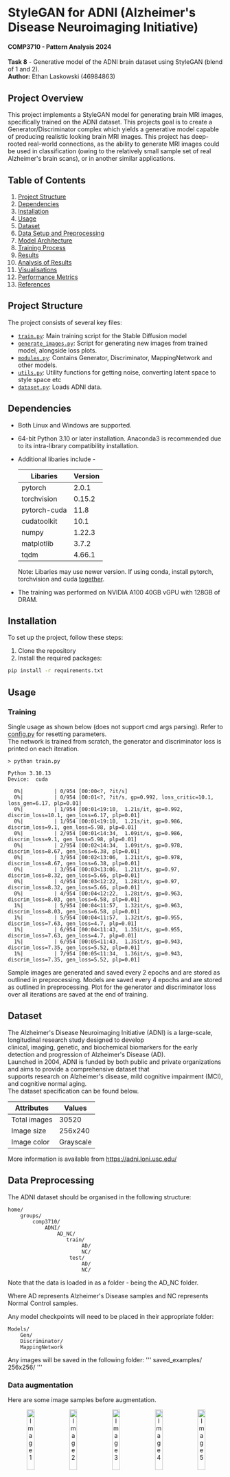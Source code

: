 # StyleGAN for ADNI (Alzheimer's Disease Neuroimaging Initiative)

#### COMP3710 - Pattern Analysis 2024
**Task 8** - Generative model of the ADNI brain dataset using StyleGAN (blend of 1 and 2).<br>
**Author:** Ethan Laskowski (46984863)

## Project Overview

This project implements a StyleGAN model for generating brain MRI images, specifically trained on the ADNI dataset. 
This projects goal is to create a Generator/Discriminator complex which yields a generative model capable of producing realistic looking brain MRI images.
This project has deep-rooted real-world connections, as the ability to generate MRI images could be used in classification (owing to the
relatively small sample set of real Alzheimer's brain scans), or in another similar applications.

## Table of Contents

1. [Project Structure](#project-structure)
2. [Dependencies](#dependencies)
3. [Installation](#installation)
4. [Usage](#usage)
5. [Dataset](#dataset)
6. [Data Setup and Preprocessing](#data-preprocessing)
7. [Model Architecture](#model-architecture)
8. [Training Process](#training-process)
9. [Results](#results)
10. [Analysis of Results](#analysis)
11. [Visualisations](#visualisations)
12. [Performance Metrics](#performance-metrics)
13. [References](#references)

## Project Structure

The project consists of several key files:

- [`train.py`](train.py): Main training script for the Stable Diffusion model
- [`generate_images.py`](generate_images.py): Script for generating new images from trained model, alongside loss plots.
- [`modules.py`](modules.py): Contains Generator, Discriminator, MappingNetwork and other models.
- [`utils.py`](utils.py): Utility functions for getting noise, converting latent space to style space etc
- [`dataset.py`](dataset.py): Loads ADNI data.

## Dependencies
- Both Linux and Windows are supported.
- 64-bit Python 3.10 or later installation. Anaconda3 is recommended due to its intra-library compatibility installation.
- Additional libaries include -

    |  Libaries       |Version           |
    |-----------------|------------------|
    |  pytorch        |2.0.1             |
    |  torchvision    |0.15.2            |
    |  pytorch-cuda   |11.8              |
    |  cudatoolkit    |10.1              |
    |  numpy          |1.22.3            |
    |  matplotlib     |3.7.2             |
    |  tqdm           |4.66.1            |

    Note: Libaries may use newer version. If using conda, install pytorch, torchvision and cuda [together](https://pytorch.org).
- The training was performed on NVIDIA A100 40GB vGPU with 128GB of DRAM.

## Installation

To set up the project, follow these steps:

1. Clone the repository
2. Install the required packages:

```bash
pip install -r requirements.txt
```

## Usage

### Training

Single usage as shown below (does not support cmd args parsing). Refer to [config.py](config.py) for resetting parameters. \
The network is trained from scratch, the generator and discriminator loss is printed on each iteration.
```
> python train.py

Python 3.10.13
Device:  cuda

  0%|          | 0/954 [00:00<?, ?it/s]
  0%|          | 0/954 [00:01<?, ?it/s, gp=0.992, loss_critic=10.1, loss_gen=6.17, plp=0.01]
  0%|          | 1/954 [00:01<19:10,  1.21s/it, gp=0.992, discrim_loss=10.1, gen_loss=6.17, plp=0.01]
  0%|          | 1/954 [00:01<19:10,  1.21s/it, gp=0.986, discrim_loss=9.1, gen_loss=5.98, plp=0.01] 
  0%|          | 2/954 [00:01<14:34,  1.09it/s, gp=0.986, discrim_loss=9.1, gen_loss=5.98, plp=0.01]
  0%|          | 2/954 [00:02<14:34,  1.09it/s, gp=0.978, discrim_loss=8.67, gen_loss=6.38, plp=0.01]
  0%|          | 3/954 [00:02<13:06,  1.21it/s, gp=0.978, discrim_loss=8.67, gen_loss=6.38, plp=0.01]
  0%|          | 3/954 [00:03<13:06,  1.21it/s, gp=0.97, discrim_loss=8.32, gen_loss=5.66, plp=0.01] 
  0%|          | 4/954 [00:03<12:22,  1.28it/s, gp=0.97, discrim_loss=8.32, gen_loss=5.66, plp=0.01]
  0%|          | 4/954 [00:04<12:22,  1.28it/s, gp=0.963, discrim_loss=8.03, gen_loss=6.58, plp=0.01]
  1%|          | 5/954 [00:04<11:57,  1.32it/s, gp=0.963, discrim_loss=8.03, gen_loss=6.58, plp=0.01]
  1%|          | 5/954 [00:04<11:57,  1.32it/s, gp=0.955, discrim_loss=7.63, gen_loss=4.7, plp=0.01] 
  1%|          | 6/954 [00:04<11:43,  1.35it/s, gp=0.955, discrim_loss=7.63, gen_loss=4.7, plp=0.01]
  1%|          | 6/954 [00:05<11:43,  1.35it/s, gp=0.943, discrim_loss=7.35, gen_loss=5.52, plp=0.01]
  1%|          | 7/954 [00:05<11:34,  1.36it/s, gp=0.943, discrim_loss=7.35, gen_loss=5.52, plp=0.01]
```
Sample images are generated and saved every 2 epochs and are stored as outlined in preprocessing.
Models are saved every 4 epochs and are stored as outlined in preprocessing.
Plot for the generator and discriminator loss over all iterations are saved at the end of training.

## Dataset
The Alzheimer's Disease Neuroimaging Initiative (ADNI) is a large-scale, longitudinal research study designed to develop \
clinical, imaging, genetic, and biochemical biomarkers for the early detection and progression of Alzheimer's Disease (AD). \
Launched in 2004, ADNI is funded by both public and private organizations and aims to provide a comprehensive dataset that \
supports research on Alzheimer's disease, mild cognitive impairment (MCI), and cognitive normal aging. \
The dataset specification can be found below.

|  Attributes     | Values           |
|-----------------|------------------|
|  Total images   | 30520            |
|  Image size     | 256x240          |
|  Image color    | Grayscale        |

More information is available from https://adni.loni.usc.edu/

## Data Preprocessing

The ADNI dataset should be organised in the following structure:

```
home/
    groups/
        comp3710/
            ADNI/
                AD_NC/
                   train/
                        AD/
                        NC/
                    test/
                        AD/
                        NC/ 
```
Note that the data is loaded in as a folder - being the AD_NC folder.

Where AD represents Alzheimer's Disease samples and NC represents Normal Control samples. 

Any model checkpoints will need to be placed in their appropriate folder:
```
Models/
    Gen/
    Discriminator/
    MappingNetwork
```

Any images will be saved in the following folder:
'''
saved_examples/
    256x256/
'''

### Data augmentation

Here are some image samples before augmentation.
<p align="center">
    <img src="images_for_readme/1011824_83.jpeg" alt="Image 1" width="19%" />
    <img src="images_for_readme/1011824_84.jpeg" alt="Image 2" width="19%" />
    <img src="images_for_readme/1011824_85.jpeg" alt="Image 3" width="19%" />
    <img src="images_for_readme/1011824_86.jpeg" alt="Image 4" width="19%" />
    <img src="images_for_readme/1011824_87.jpeg" alt="Image 5" width="19%" />
    <br>
    Images before Augmentation
</p>


**Resize**: The imported images were resized to 256x256 from their abnormal 240x256 shape. \
**RandomVerticalFlip**: The images were flipped vertically randomly at 50% probability to introduce variabiliity in data - preventing overfitting. \
**Normalise**: Images were normalised with mean 0.5 and standard deviation of 0.5 for each channel to convert to [0, 1] data range.  \
**Grayscale**: Since the default import for img dataset is 3 channels, when using 1 channel the images are transformed to grayscale.

Few examples of images after augmentation is shown in the figure below.

<p align="center">
    <img src="images_for_readme/999708_102.jpeg" alt="Image 1" width="19%" />
    <img src="images_for_readme/999708_103.jpeg" alt="Image 2" width="19%" />
    <img src="images_for_readme/999708_104.jpeg" alt="Image 3" width="19%" />
    <img src="images_for_readme/999708_105.jpeg" alt="Image 4" width="19%" />
    <img src="images_for_readme/999708_106.jpeg" alt="Image 5" width="19%" />
    <br>
    Images after Augmentation
</p>


## Model Architecture
StyleGAN1 (2019) is a generative adversarial network (GAN) developed by NVIDIA, designed to generate high-resolution images \
with a focus on disentangled and controllable image synthesis. A key innovation is the style-based generator, which uses a \
mapping network to transform latent vectors into style vectors, allowing for fine control over features like pose, texture, \
and shape across different levels of detail.

StyleGAN2 (2020) builds on this, addressing issues like "droplet artifacts" in the generated images by redesigning normalization \
and architectural components, including weight demodulation. It improves image quality and training stability, producing more \
realistic and diverse outputs with enhanced control over style attributes and better detail consistency.

<p align="center">
    <img src="Original-StyleGAN-architecture-a-The-latent-vector-z-introduced-b-eight-fully.png" alt="augmented images" width="35%">
    <br>
    Discriminator's architecture
</p>



### Generator Network
The generator network is divided into two sub-networks; the mapping network and the synthesis network. Both of these networks
are learnable and are optimised by the Adam optimiser in the code implementation.

**1. Mapping Network:**
Initialized using z_dim (latent space) and w_dim (style vector) as parameters, the mapping network consists of eight EqualizedLinear layer, that equalizes the learning rate, with ReLU as their activation function. Latent space dimension is initialized using pixel norm.

The mapping network converts latent space vectors (z) (which are just Gaussian noise - which is used as the basis of image generation (via the Generator) in non-style GAN)
into a new space, the style space (or W). The problem with the latent space vectors is that they are entangled, meaning a single change to z can result in a whole host
of changes in the generated image. Conversely, the style space (W) is (ideally) a disentangled feature space, where a change to a style space vector corresponds to a
particular feature change. This mapping network is a learnable network and, consequently, gets increasingly better at converting to style vectors which are
disentangled, allowing for better differentiation. These style space vectors are used as noise injections throughout the architecture, as outlined below.

**2. Synthesis Network:**
The synthesis network is where the actual image generation happens, building images step by step from low to high resolution. It is composed of several blocks that progressively refine the image resolution. The key innovations here include the use of style modulation, adaptive instance normalization (AdaIN), and noise injection.

**2.1. Progressive Structure**
Progressive Growing: The synthesis network starts with a small learned constant (of size 4x4 in this code implementation) and then progressively
increases the resolution by doubling it with each successive block. 


**2.2. Style Modulation with AdaIN**
Gaussian distribution noise is converted to normalised, modulated style vectors via equalised layers and through the use of Adaptive Instance Normalisation (AdaIN). AdaIN computes the mean and standard deviation of the non-style vectors and then uses these parameters to standardise the non-style vector. From there, the known "scaling" and "shifting" functions of the style space, learned through the Mapping Network are applied to the noise. Hence, the noise becomes a style vector, which is applied to the input to allow for finer control over features.

**2.3. Noise Injection**
At each resolution, random noise is added directly to the feature maps, introducing stochastic variations. This helps the model generate images with subtle details like hair strands or skin textures. The style vectors provide global control over image features. However, with only style vectors, the generated images are minimally diverse. Hence, noise injection enables the generation of fine, localised details - creating enhanced diversity. Each block has its own learnable scaling factor to adjust the impact of the noise.

**2.4: Style Mixing**
This involves the generation of images from multiple different latent vectors (and corresponding style vectors), in order to minimise overfitting to a particular feature (generated by one style vector).

The generator is then passed through a tanh activation function to ensure pixel values are normalised in range [-1, 1].


### Discriminator Network:
The discriminator network is used to distinguish between real and generated images. It is also a CNN, and its role is to assess the authenticity of the images produced by the generator. The discriminator is trained to minimize the distinguishability of generated images from real ones.

The discriminator architecture is as follows:

**1: Downsampling:**
Each DiscriminatorBlock is responsible for reducing the spatial resolution of the input feature maps while increasing the depth (number of channels). This makes the network more sensitive to large-scale structures.
Within these downsampling blocks, weight-equalised 2d convolution is sequentially used, alternating with LeakyReLU activation functions.
Additionally, there is a residual path to bypass this main convolutional pathway, allowing for the minimisation of gradient vanishing/exploding if they occur.

**2: Minibatch Standard Deviation:**
An invention in StyleGAN2, minibatch standard deviation generates the standard deviation across a batch of input samples, and essentially rejects a sample range where there is very minimal standard deviation. This ensures that the generator must generate diverse images, rather than just finding a niche of one particularly discriminator-fooling image, and sticking with this.
